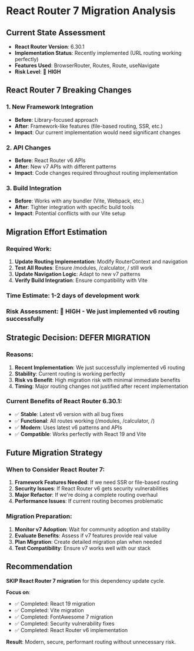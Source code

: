 # React Router 7 Migration Analysis

## Current State Assessment
- **React Router Version**: 6.30.1
- **Implementation Status**: Recently implemented (URL routing working perfectly)
- **Features Used**: BrowserRouter, Routes, Route, useNavigate
- **Risk Level**: 🔴 **HIGH**

## React Router 7 Breaking Changes

### 1. **New Framework Integration**
- **Before**: Library-focused approach
- **After**: Framework-like features (file-based routing, SSR, etc.)
- **Impact**: Our current implementation would need significant changes

### 2. **API Changes**
- **Before**: React Router v6 APIs
- **After**: New v7 APIs with different patterns
- **Impact**: Code changes required throughout routing implementation

### 3. **Build Integration**
- **Before**: Works with any bundler (Vite, Webpack, etc.)
- **After**: Tighter integration with specific build tools
- **Impact**: Potential conflicts with our Vite setup

## Migration Effort Estimation

### **Required Work**:
1. **Update Routing Implementation**: Modify RouterContext and navigation
2. **Test All Routes**: Ensure /modules, /calculator, / still work
3. **Update Navigation Logic**: Adapt to new v7 patterns
4. **Verify Build Integration**: Ensure compatibility with Vite

### **Time Estimate**: 1-2 days of development work
### **Risk Assessment**: 🔴 **HIGH** - We just implemented v6 routing successfully

## Strategic Decision: **DEFER MIGRATION**

### **Reasons**:
1. **Recent Implementation**: We just successfully implemented v6 routing
2. **Stability**: Current routing is working perfectly
3. **Risk vs Benefit**: High migration risk with minimal immediate benefits
4. **Timing**: Major routing changes not justified after recent implementation

### **Current Benefits of React Router 6.30.1**:
- ✅ **Stable**: Latest v6 version with all bug fixes
- ✅ **Functional**: All routes working (/modules, /calculator, /)
- ✅ **Modern**: Uses latest v6 patterns and APIs
- ✅ **Compatible**: Works perfectly with React 19 and Vite

## Future Migration Strategy

### **When to Consider React Router 7**:
1. **Framework Features Needed**: If we need SSR or file-based routing
2. **Security Issues**: If React Router v6 gets security vulnerabilities
3. **Major Refactor**: If we're doing a complete routing overhaul
4. **Performance Issues**: If current routing becomes problematic

### **Migration Preparation**:
1. **Monitor v7 Adoption**: Wait for community adoption and stability
2. **Evaluate Benefits**: Assess if v7 features provide real value
3. **Plan Migration**: Create detailed migration plan when needed
4. **Test Compatibility**: Ensure v7 works well with our stack

## Recommendation

**SKIP React Router 7 migration** for this dependency update cycle.

**Focus on**:
- ✅ Completed: React 19 migration
- ✅ Completed: Vite migration  
- ✅ Completed: FontAwesome 7 migration
- ✅ Completed: Security vulnerability fixes
- ✅ Completed: React Router v6 implementation

**Result**: Modern, secure, performant routing without unnecessary risk.

